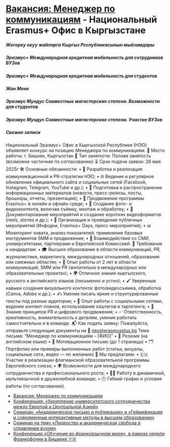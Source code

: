 # [Вакансия: Менеджер по коммуникациям](https://erasmusplus.kg/blog/2025/05/12/vacancy-communications-manager/) - Национальный Erasmus+ Офис в Кыргызстане

##### Жогорку окуу жайларга Кыргыз Республикасынын мыйзамдары

##### Эразмус+ Международная кредитная мобильность для сотрудников ВУЗов

##### Эразмус+ Международная кредитная мобильность для студентов

##### Жан Моне

##### Эразмус Мундус Совместные магистерские степени. Возможности для студентов

##### Эразмус Мундус Совместные магистерские степени. Участие ВУЗов

##### Свежие записи

Национальный Эразмус+ Офис в Кыргызской Республике (НЭО) объявляет конкурс на позицию Менеджера по коммуникациям.
📍 Место работы: г. Бишкек, Кыргызстан
📅 Тип занятости: Полная занятость (возможна частичная по согласованию)
⏳ Срок подачи заявок: 26 мая 2025г
🛠️ Основные обязанности:
•	🧠 Разработка и реализация коммуникационной и PR-стратегии НЭО;
•	🌐 Ведение и регулярное обновление официального сайта и социальных сетей (Facebook, Instagram, Telegram, YouTube и др.);
•	📝 Подготовка и распространение информационных материалов (новости, пресс-релизы, посты, брошюры, отчеты, презентации);
•	🚀 Продвижение программы Erasmus+ в онлайн и офлайн среде;
•	📸 Создание фото- и видеоконтента, включая съёмку, монтаж и обработку;
•	🎥 Документирование мероприятий и создание коротких видеоформатов (reels, stories и др.);
•	📣 Организация и проведение публичных мероприятий (Инфодни, Erasmus+ Days, пресс-мероприятия);
•	📊 Мониторинг охвата, анализ показателей, применение базовых инструментов SMM и продвижения;
•	🤝 Взаимодействие со СМИ, университетами, партнерами и Европейской Комиссией.
👤 Требования к кандидатам:
•	🎓 Высшее образование в области коммуникаций, PR, журналистики, маркетинга, международных отношений, образования или смежных областях;
•	🧾 Опыт работы от 2 лет в области коммуникаций, SMM или PR (желательно в международных или образовательных проектах);
•	🌍 Отличное знание кыргызского, русского и английского языков (письменно и устно);
•	🖌️ Уверенные навыки создания визуального контента: фото/видеосъемка, обработка (Canva, Adobe и др.);
•	✍️ Умение писать яркие и структурированные тексты под разные аудитории;
•	📱 Опыт работы с социальными сетями, ведение контент-планов, использование хэштегов и таргетинга;
•	📢 Знание принципов PR и цифрового продвижения;
•	✅ Ответственность, креативность, внимательность к деталям, умение работать самостоятельно и в команде.
📬 Как подать заявку:
Пожалуйста, отправьте следующие документы на 📧 neo@erasmusplus.kg
Тема письма: “Менеджер по коммуникациям – [ФИО]”
•	📄 Резюме (на английском языке)
•	📝 Мотивационное письмо (до 1 страницы)
•	🗂️ Портфолио или примеры выполненных работ (статьи, визуалы, социальные сети, видео — по желанию)
💼 Мы предлагаем:
•	🇪🇺 Участие в реализации флагманской образовательной программы Европейского союза;
•	🌍 Возможности для международного сотрудничества и профессионального роста;
•	👩‍💻 Работу в динамичной, мультиязычной и дружелюбной команде;
•	🕒 Гибкий график и условия работы (по согласованию).













* [Вакансия: Менеджер по коммуникациям](https://erasmusplus.kg/blog/2025/05/12/vacancy-communications-manager/)
* [Конференция: «Укрепление университетского сотрудничества между Европой и Центральной Азией»](https://erasmusplus.kg/blog/2025/04/24/%d0%ba%d0%be%d0%bd%d1%84%d0%b5%d1%80%d0%b5%d0%bd%d1%86%d0%b8%d1%8f-%d1%83%d0%ba%d1%80%d0%b5%d0%bf%d0%bb%d0%b5%d0%bd%d0%b8%d0%b5-%d1%83%d0%bd%d0%b8%d0%b2%d0%b5%d1%80%d1%81%d0%b8%d1%82%d0%b5/)
* [Семинар: «Академическое письмо и публикации» и «Геймификация и современные интерактивные методы в высшем образовании»](https://erasmusplus.kg/blog/2025/04/19/seminar_academic_writing_publications_gamification/)
* [Семинар на тему «Лидерство и академическая свобода в управлении вузом»](https://erasmusplus.kg/blog/2025/04/18/seminar_omurov/)
* [Конференция «Обучение во франкоязычном мире», в рамках недели Франкофонии в Бишкеке 🇫🇷](https://erasmusplus.kg/blog/2025/04/11/%d0%ba%d0%be%d0%bd%d1%84%d0%b5%d1%80%d0%b5%d0%bd%d1%86%d0%b8%d1%8f-%d0%be%d0%b1%d1%83%d1%87%d0%b5%d0%bd%d0%b8%d0%b5-%d0%b2%d0%be-%d1%84%d1%80%d0%b0%d0%bd%d0%ba%d0%be%d1%8f%d0%b7%d1%8b%d1%87/)

